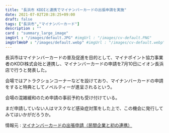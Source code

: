 ```yaml
---
title: "長浜市 KDDIと連携でマイナンバーカードの出張申請を実施"
date: 2021-07-02T20:28:25+09:00
draft: false
tags: ["長浜市","マイナンバーカード"]
description : ""
card : "summary_large_image"
imgUrl : "/images/default.JPG" #imgUrl : "/images/cv-default.PNG"
imgUrlWebP : "/images/default.webp" #imgUrl : "/images/cv-default.webp"
---
```

長浜市はマイナンバーカードの普及促進を目的として、マイナポイント協力事業者のKDDI株式会社と連携し、マイナンバーカードの申請を7月10日にイオン長浜店で行うと発表した。

会場ではアトラクションコーナーなどを設けており、マイナンバーカードの申請をすると特典としてノベルティーが進呈されるという。

会場の混雑緩和のため申請の事前予約も受け付けている。

まだ申請していない人はマスクなど感染症対策をした上で、この機会に発行してみてはいかがだろうか。

情報元 : [マイナンバーカードの出張申請（民間企業と初の連携）](https://www.city.nagahama.lg.jp/0000010327.html)
